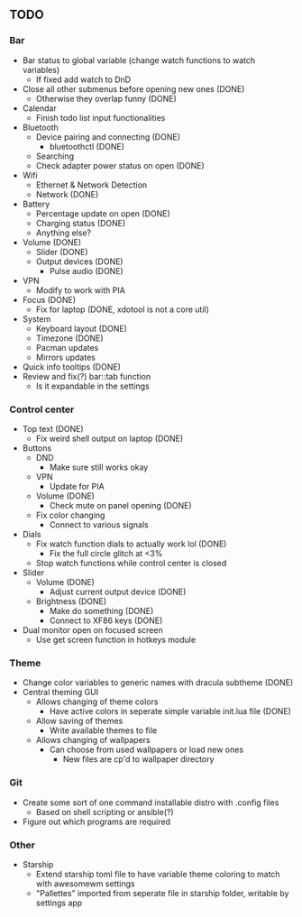 ## TODO

### Bar
- Bar status to global variable (change watch functions to watch variables)
  - If fixed add watch to DnD
- Close all other submenus before opening new ones  (DONE)
  - Otherwise they overlap funny  (DONE)
- Calendar
  - Finish todo list input functionalities
- Bluetooth
  - Device pairing and connecting (DONE)
    - bluetoothctl (DONE)
  - Searching
  - Check adapter power status on open (DONE)
- Wifi
  - Ethernet & Network Detection
  - Network (DONE)
- Battery
  - Percentage update on open (DONE)
  - Charging status (DONE)
  - Anything else?
- Volume (DONE)
  - Slider (DONE)
  - Output devices (DONE)
    - Pulse audio (DONE)
- VPN
  - Modify to work with PIA
- Focus (DONE)
  - Fix for laptop (DONE, xdotool is not a core util)
- System
  - Keyboard layout (DONE)
  - Timezone (DONE)
  - Pacman updates
  - Mirrors updates
- Quick info tooltips (DONE)
- Review and fix(?) bar::tab function
  - Is it expandable in the settings

### Control center
- Top text (DONE)
  - Fix weird shell output on laptop (DONE)
- Buttons
  - DND
    - Make sure still works okay
  - VPN
    - Update for PIA
  - Volume  (DONE)
    - Check mute on panel opening  (DONE)
  - Fix color changing
    - Connect to various signals
- Dials
  - Fix watch function dials to actually work lol (DONE)
    - Fix the full circle glitch at <3%
  - Stop watch functions while control center is closed
- Slider
  - Volume (DONE)
    - Adjust current output device (DONE)
  - Brightness (DONE)
    - Make do something (DONE)
    - Connect to XF86 keys (DONE)
- Dual monitor open on focused screen
  - Use get screen function in hotkeys module

### Theme
- Change color variables to generic names with dracula subtheme (DONE)
- Central theming GUI
  - Allows changing of theme colors
    - Have active colors in seperate simple variable init.lua file (DONE)
  - Allow saving of themes
    - Write available themes to file
  - Allows changing of wallpapers
    - Can choose from used wallpapers or load new ones
      - New files are cp'd to wallpaper directory

### Git
- Create some sort of one command installable distro with .config files
  - Based on shell scripting or ansible(?)
- Figure out which programs are required

### Other
- Starship
  - Extend starship toml file to have variable theme coloring to match with awesomewm settings
  - "Pallettes" imported from seperate file in starship folder, writable by settings app
